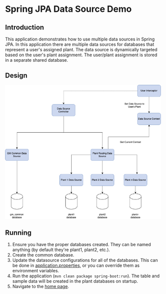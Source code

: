 # Spring JPA Data Source Demo
## Introduction
This application demonstrates how to use multiple data sources in Spring JPA. In this application there are multiple data sources for databases that represent a user's assigned plant. The data source is dynamically targeted based on the user's plant assignment. The user/plant assignment is stored in a separate shared database.

## Design
![Data Source](docs/datasource-demo.png)

## Running
 1. Ensure you have the proper databases created. They can be named anything (by default they're plant1, plant2, etc.).
 1. Create the common database.
 1. Update the datasource configurations for all of the databases. This can be done in [application.properties](src/main/resources/application.properties), or you can override them as environment variables.
 1. Run the application (`mvn clean package spring-boot:run`). The table and sample data will be created in the plant databases on startup.
 1. Navigate to the [home page](http://localhost:8080). 